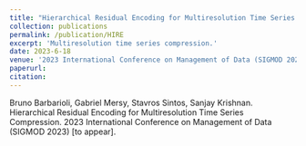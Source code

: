 ```yaml
---
title: "Hierarchical Residual Encoding for Multiresolution Time Series Compression"
collection: publications
permalink: /publication/HIRE
excerpt: 'Multiresolution time series compression.'
date: 2023-6-18
venue: '2023 International Conference on Management of Data (SIGMOD 2023) [to appear]'
paperurl:
citation:
---
```


Bruno Barbarioli, Gabriel Mersy, Stavros Sintos, Sanjay Krishnan. Hierarchical Residual Encoding for Multiresolution Time Series Compression. 2023 International Conference on Management of Data (SIGMOD 2023) [to appear].
